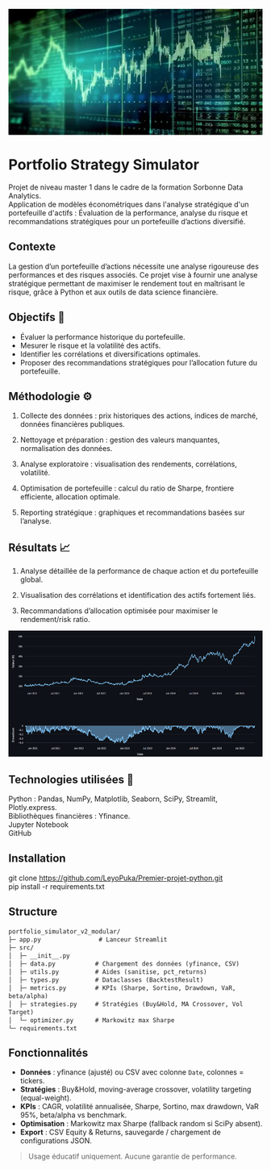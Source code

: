 <p align="center">
  <img src="image/banner.png" alt="Bannière du projet" width="1000" height="250"/>
</p>

# Portfolio Strategy Simulator

Projet de niveau master 1 dans le cadre de la formation Sorbonne Data Analytics.   
Application de modèles économétriques dans l'analyse stratégique d'un portefeuille d'actifs : Évaluation de la performance, analyse du risque et recommandations stratégiques pour un portefeuille d’actions diversifié.

## Contexte

La gestion d’un portefeuille d’actions nécessite une analyse rigoureuse des performances et des risques associés.
Ce projet vise à fournir une analyse stratégique permettant de maximiser le rendement tout en maîtrisant le risque, grâce à Python et aux outils de data science financière.

## Objectifs 🎯

* Évaluer la performance historique du portefeuille.
* Mesurer le risque et la volatilité des actifs.
* Identifier les corrélations et diversifications optimales.
* Proposer des recommandations stratégiques pour l’allocation future du portefeuille.

## Méthodologie ⚙️

1. Collecte des données : prix historiques des actions, indices de marché, données financières publiques.

2. Nettoyage et préparation : gestion des valeurs manquantes, normalisation des données.

3. Analyse exploratoire : visualisation des rendements, corrélations, volatilité.

4. Optimisation de portefeuille : calcul du ratio de Sharpe, frontiere efficiente, allocation optimale.

5. Reporting stratégique : graphiques et recommandations basées sur l’analyse.

## Résultats 📈

1. Analyse détaillée de la performance de chaque action et du portefeuille global.

2. Visualisation des corrélations et identification des actifs fortement liés.

3. Recommandations d’allocation optimisée pour maximiser le rendement/risk ratio.

<p align="center">
  <img src="image/courbe.png" width="800" height="250"/> 
</p>


## Technologies utilisées 🧠

Python : Pandas, NumPy, Matplotlib, Seaborn, SciPy, Streamlit, Plotly.express.  
Bibliothèques financières : Yfinance.    
Jupyter Notebook    
GitHub

## Installation

git clone https://github.com/LeyoPuka/Premier-projet-python.git  
pip install -r requirements.txt

## Structure

```
portfolio_simulator_v2_modular/
├─ app.py                # Lanceur Streamlit
├─ src/
│  ├─ __init__.py
│  ├─ data.py           # Chargement des données (yfinance, CSV)
│  ├─ utils.py          # Aides (sanitise, pct_returns)
│  ├─ types.py          # Dataclasses (BacktestResult)
│  ├─ metrics.py        # KPIs (Sharpe, Sortino, Drawdown, VaR, beta/alpha)
│  ├─ strategies.py     # Stratégies (Buy&Hold, MA Crossover, Vol Target)
│  └─ optimizer.py      # Markowitz max Sharpe
└─ requirements.txt
```

## Fonctionnalités

- **Données** : yfinance (ajusté) ou CSV avec colonne `Date`, colonnes = tickers.
- **Stratégies** : Buy&Hold, moving-average crossover, volatility targeting (equal-weight).
- **KPIs** : CAGR, volatilité annualisée, Sharpe, Sortino, max drawdown, VaR 95%, beta/alpha vs benchmark.
- **Optimisation** : Markowitz max Sharpe (fallback random si SciPy absent).
- **Export** : CSV Equity & Returns, sauvegarde / chargement de configurations JSON.

> Usage éducatif uniquement. Aucune garantie de performance.
